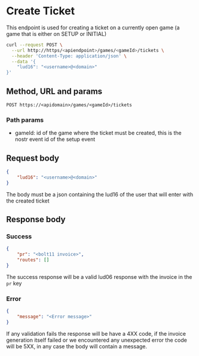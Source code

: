 # Create Ticket
This endpoint is used for creating a ticket on a currently open game (a game
that is either on SETUP or INITIAL)

```sh
curl --request POST \
  --url http://https/<apiendpoint>/games/<gameId>/tickets \
  --header 'Content-Type: application/json' \
  --data '{
	"lud16": "<username>@<domain>"
}'
```


## Method, URL and params
`POST https://<apidomain>/games/<gameId>/tickets`

### Path params
- gameId: id of the game where the ticket must be created, this is the nostr
  event id of the setup event

## Request body
```json
{
    "lud16": "<username>@<domain>"
}
```
The body must be a json containing the lud16 of the user that will enter with
the created ticket

## Response body
### Success
```json
{
    "pr": "<bolt11 invoice>",
    "routes": []
}
```

The success response will be a valid lud06 response with the invoice in the `pr` key

### Error
```json
{
    "message": "<Error message>"
}
```
If any validation fails the response will be have a 4XX code, if the invoice
generation itself failed or we encountered any unexpected error the code will be
5XX, in any case the body will contain a message.
